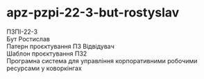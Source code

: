 # apz-pzpi-22-3-but-rostyslav

ПЗПІ-22-3  
Бут Ростислав  
Патерн проєктування ПЗ Відвідувач  
Шаблон проєктування ПЗ2  
Програмна система для управління корпоративними робочими ресурсами у коворкінгах
